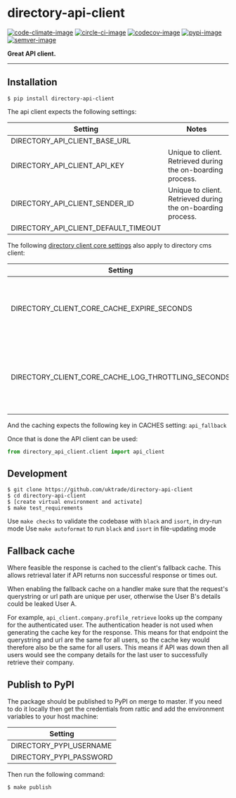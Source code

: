 # directory-api-client

[![code-climate-image]][code-climate]
[![circle-ci-image]][circle-ci]
[![codecov-image]][codecov]
[![pypi-image]][pypi]
[![semver-image]][semver]

**Great API client.**

---

## Installation

    $ pip install directory-api-client

The api client expects the following settings:

| Setting                              | Notes                                                       |
| ------------------------------------ | ----------------------------------------------------------- |
| DIRECTORY_API_CLIENT_BASE_URL        |                                                             |
| DIRECTORY_API_CLIENT_API_KEY         | Unique to client. Retrieved during the on-boarding process. |
| DIRECTORY_API_CLIENT_SENDER_ID       | Unique to client. Retrieved during the on-boarding process. |
| DIRECTORY_API_CLIENT_DEFAULT_TIMEOUT |                                                             |

The following [directory client core settings](https://github.com/uktrade/directory-client-core) also apply to directory cms client:

| Setting                                            | Notes                                                 |
| -------------------------------------------------- | ----------------------------------------------------- |
| DIRECTORY_CLIENT_CORE_CACHE_EXPIRE_SECONDS         | Duration to store the retrieved content in the cache. |  |
| DIRECTORY_CLIENT_CORE_CACHE_LOG_THROTTLING_SECONDS | Duration to throttle log events for a given url for.  |

And the caching expects the following key in CACHES setting: `api_fallback`

Once that is done the API client can be used:

```py
from directory_api_client.client import api_client
```

## Development

```shell
$ git clone https://github.com/uktrade/directory-api-client
$ cd directory-api-client
$ [create virtual environment and activate]
$ make test_requirements
```

Use `make checks` to validate the codebase with `black` and `isort`, in dry-run mode
Use `make autoformat` to run `black` and `isort` in file-updating mode

## Fallback cache

Where feasible the response is cached to the client's fallback cache. This allows retrieval later if API returns non successful response or times out.

When enabling the fallback cache on a handler make sure that the request's querystring or url path are unique per user, otherwise the User B's details could be leaked User A.

For example, `api_client.company.profile_retrieve` looks up the company for the authenticated user. The authentication header is not used when generating the cache key for the response. This means for that endpoint the querystring and url are the same for all users, so the cache key would therefore also be the same for all users. This means if API was down then all users would see the company details for the last user to successfully retrieve their company.

## Publish to PyPI

The package should be published to PyPI on merge to master. If you need to do it locally then get the credentials from rattic and add the environment variables to your host machine:

| Setting                 |
| ----------------------- |
| DIRECTORY_PYPI_USERNAME |
| DIRECTORY_PYPI_PASSWORD |

Then run the following command:

    $ make publish

[code-climate-image]: https://codeclimate.com/github/uktrade/directory-api-client/badges/issue_count.svg
[code-climate]: https://codeclimate.com/github/uktrade/directory-api-client
[circle-ci-image]: https://circleci.com/gh/uktrade/directory-api-client/tree/master.svg?style=svg
[circle-ci]: https://circleci.com/gh/uktrade/directory-api-client/tree/master
[codecov-image]: https://codecov.io/gh/uktrade/directory-api-client/branch/master/graph/badge.svg
[codecov]: https://codecov.io/gh/uktrade/directory-api-client
[pypi-image]: https://badge.fury.io/py/directory-api-client.svg
[pypi]: https://badge.fury.io/py/directory-api-client
[semver-image]: https://img.shields.io/badge/Versioning%20strategy-SemVer-5FBB1C.svg
[semver]: https://semver.org
